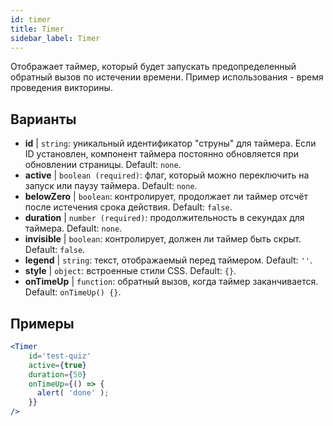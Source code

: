 ```yaml
---
id: timer 
title: Timer
sidebar_label: Timer
---
```


Отображает таймер, который будет запускать предопределенный обратный вызов по истечении времени. Пример использования - время проведения викторины.

## Варианты

* __id__ | `string`: уникальный идентификатор "струны" для таймера. Если ID установлен, компонент таймера постоянно обновляется при обновлении страницы. Default: `none`.
* __active__ | `boolean (required)`: флаг, который можно переключить на запуск или паузу таймера. Default: `none`.
* __belowZero__ | `boolean`: контролирует, продолжает ли таймер отсчёт после истечения срока действия. Default: `false`.
* __duration__ | `number (required)`: продолжительность в секундах для таймера. Default: `none`.
* __invisible__ | `boolean`: контролирует, должен ли таймер быть скрыт. Default: `false`.
* __legend__ | `string`: текст, отображаемый перед таймером. Default: `''`.
* __style__ | `object`: встроенные стили CSS. Default: `{}`.
* __onTimeUp__ | `function`: обратный вызов, когда таймер заканчивается. Default: `onTimeUp() {}`.


## Примеры

```jsx live
<Timer 
    id='test-quiz'
    active={true} 
    duration={50} 
    onTimeUp={() => {
      alert( 'done' );
    }}
/>
```

